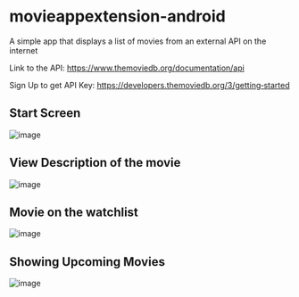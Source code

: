 # movieappextension-android
A simple app that displays a list of movies from an external API on the internet

Link to the API: https://www.themoviedb.org/documentation/api

Sign Up to get API Key: https://developers.themoviedb.org/3/getting‐started

## Start Screen
![image](https://user-images.githubusercontent.com/47911209/182082265-9d51cf35-1ba9-45b8-a9e1-66591f536d76.png)

## View Description of the movie
![image](https://user-images.githubusercontent.com/47911209/182082274-5925dab0-86b2-4807-ab96-a00b659efdfa.png)

## Movie on the watchlist
![image](https://user-images.githubusercontent.com/47911209/182082292-a2da09ae-0aee-4971-bd9f-0eb6b83f0bda.png)

## Showing Upcoming Movies
![image](https://user-images.githubusercontent.com/47911209/182082301-202ab47f-9286-444c-b023-9c7ee1b980a6.png)
